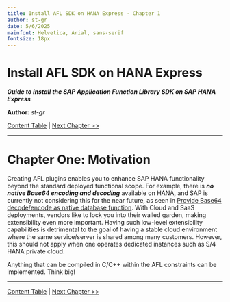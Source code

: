 ```yaml
---
title: Install AFL SDK on HANA Express - Chapter 1
author: st-gr
date: 5/6/2025
mainfont: Helvetica, Arial, sans-serif
fontsize: 18px
---
```


Install AFL SDK on HANA Express
===============================

***Guide to install the SAP Application Function Library SDK on SAP HANA Express***

**Author:** *st-gr*

[Content Table](README.md) | [Next Chapter >>](chapter-2-preparations.md)

---

# Chapter One: Motivation
Creating AFL plugins enables you to enhance SAP HANA functionality beyond the standard deployed functional scope. For example, there is ***no native Base64 encoding and decoding*** available on HANA, and SAP is currently not considering this for the near future, as seen in [Provide Base64 decode/encode as native database function][1]. With Cloud and SaaS deployments, vendors like to lock you into their walled garden, making extensibility even more important. Having such low-level extensibility capabilities is detrimental to the goal of having a stable cloud environment where the same service/server is shared among many customers. However, this should not apply when one operates dedicated instances such as S/4 HANA private cloud.

Anything that can be compiled in C/C++ within the AFL constraints can be implemented. Think big!

[1]: https://influence.sap.com/sap/ino/#/idea/295931

---

[Content Table](README.md) | [Next Chapter >>](chapter-2-preparations.md)
